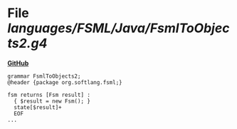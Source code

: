 # File _languages/FSML/Java/FsmlToObjects2.g4_
**[GitHub](https://github.com/softlang/yas/blob/master/languages/FSML/Java/FsmlToObjects2.g4)**
```
grammar FsmlToObjects2;
@header {package org.softlang.fsml;}

fsm returns [Fsm result] :
  { $result = new Fsm(); } 
  state[$result]+ 
  EOF
...
```
